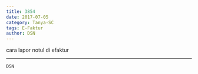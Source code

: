 ```yaml
---
title: 3854
date: 2017-07-05
category: Tanya-SC
tags: E-Faktur
author: DSN
---
```


cara lapor notul di efaktur

---



`DSN`
